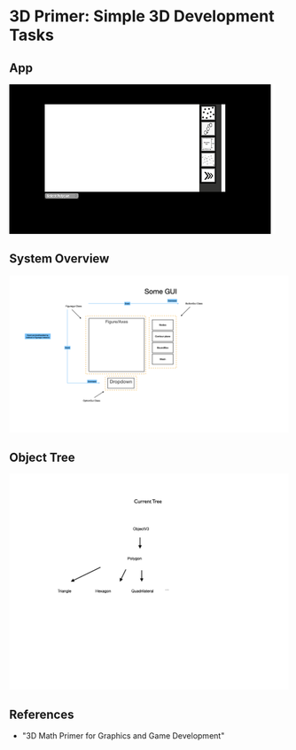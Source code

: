 # 3D Primer: Simple 3D Development Tasks

## App
![cool gif](media/demo3.gif)

## System Overview
![cool gif](media/gui_0.png)

## Object Tree 
![object tree](media/objectTree.1.png)

## References
- "3D Math Primer for Graphics and Game Development" 

